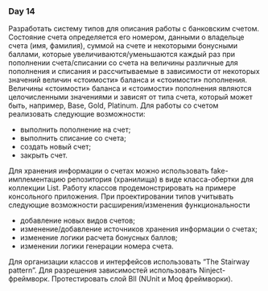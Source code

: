 ### Day 14
Разработать систему типов для описания работы с банковским счетом. Состояние счета определяется его номером, данными о владельце счета (имя, фамилия), суммой на счете и некоторыми бонусными баллами, которые увеличиваются/уменьшаются каждый раз при пополнении счета/списании со счета на величины различные для пополнения и списания и рассчитываемые в зависимости от некоторых значений величин «стоимости» баланса и «стоимости» пополнения.
Величины «стоимости» баланса и «стоимости» пополнения являются целочисленными значениями и зависят от типа счета, который может быть, например, Base, Gold, Platinum.
Для работы со счетом реализовать следующие возможности:
- выполнить пополнение на счет;
- выполнить списание со счета;
- создать новый счет;
- закрыть счет.

Для хранения информации о счетах можно использовать fake-имплементацию репозитория (хранилища) в виде класса-обертки для коллекции List<Account>. Работу классов продемонстрировать на примере консольного приложения. При проектировании типов учитывать следующие возможности расширения/изменения функциональности
- добавление новых видов счетов;
- изменение/добавление источников хранения информации о счетах;
- изменение логики расчета бонусных баллов;
- изменении логики генерации номера счета.

Для организации классов и интерфейсов использовать “The Stairway pattern”.
Для разрешения зависимостей использовать Ninject-фреймворк.
Протестировать слой Bll (NUnit и Moq фреймворки).
